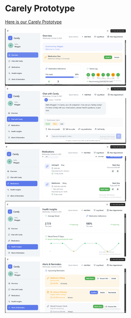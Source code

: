 # Carely Prototype



[Here is our Carely Prototype](https://alone-radar-48376815.figma.site/)


<img src="images/image1.png" alt="UI Screenshot" width="400">


<img src="images/image2.png" alt="UI Screenshot" width="400">


<img src="images/image3.png" alt="UI Screenshot" width="400">


<img src="images/image4.png" alt="UI Screenshot" width="400">


<img src="images/image5.png" alt="UI Screenshot" width="400">









